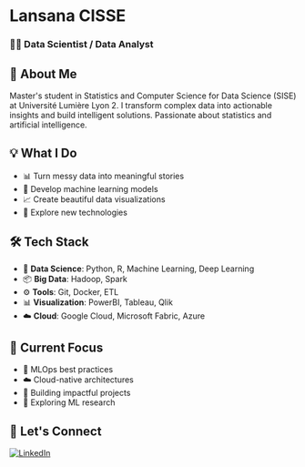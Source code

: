 # Lansana CISSE
### 👨‍💻 Data Scientist / Data Analyst

## 🚀 About Me
Master's student in Statistics and Computer Science for Data Science (SISE) at Université Lumière Lyon 2. I transform complex data into actionable insights and build intelligent solutions. Passionate about statistics and artificial intelligence.

## 💡 What I Do
- 📊 Turn messy data into meaningful stories
- 🤖 Develop machine learning models
- 📈 Create beautiful data visualizations
- 🌱 Explore new technologies

## 🛠 Tech Stack
- 🧮 **Data Science**: Python, R, Machine Learning, Deep Learning
- 📦 **Big Data**: Hadoop, Spark
- ⚙️ **Tools**: Git, Docker, ETL
- 📊 **Visualization**: PowerBI, Tableau, Qlik
- ☁️ **Cloud**: Google Cloud, Microsoft Fabric, Azure

## 🎯 Current Focus
- 🔄 MLOps best practices
- ☁️ Cloud-native architectures
- 💫 Building impactful projects
- 🔬 Exploring ML research

## 🤝 Let's Connect
[![LinkedIn](https://img.shields.io/badge/LinkedIn-0077B5?style=for-the-badge&logo=linkedin&logoColor=white)](https://www.linkedin.com/in/lansana-cisse/)
